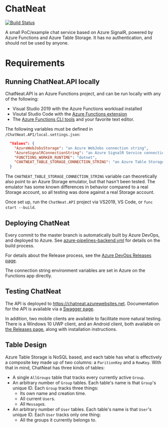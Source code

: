 # ChatNeat

[![Build Status](https://dev.azure.com/mcalistern/ChatNeat/_apis/build/status/ChatNeat%20Backend?branchName=master)](https://dev.azure.com/mcalistern/ChatNeat/_build/latest?definitionId=18&branchName=master)

A small PoC/example chat service based on Azure SignalR, powered by Azure Functions and Azure Table Storage. It has no authentication, and should not be used by anyone.

# Requirements

## Running ChatNeat.API locally

ChatNeat.API is an Azure Functions project, and can be run locally with any of the following:

- Visual Studio 2019 with the Azure Functions workload installed
- Visutal Studio Code with the [Azure Functions extension](https://marketplace.visualstudio.com/items?itemName=ms-azuretools.vscode-azurefunctions)
- The [Azure Functions CLI tools](https://docs.microsoft.com/en-us/azure/azure-functions/functions-run-local#v2) and your favorite text editor.

The following variables must be defined in `/ChatNeat.API/local.settings.json`:

```json
  "Values": {
    "AzureWebJobsStorage": "an Azure WebJobs connection string",
    "AzureSignalRConnectionString": "an Azure SignalR Service connection string",
    "FUNCTIONS_WORKER_RUNTIME": "dotnet",
    "CHATNEAT_TABLE_STORAGE_CONNECTION_STRING": "an Azure Table Storage connection string OR ",
  }
```

The `CHATNEAT_TABLE_STORAGE_CONNECTION_STRING` variable can theoretically also point to an Azure Storage emulator, but that hasn't been tested. The emulator has some known differences in behavior compared to a real Storage account, so all testing was done against a real Storage account.

Once set up, run the `ChatNeat.API` project via VS2019, VS Code, or `func start --build`.

## Deploying ChatNeat

Every commit to the master branch is automatically built by Azure DevOps, and deployed to Azure. See [azure-pipelines-backend.yml](https://github.com/pingzing/ChatNeat/blob/v1/azure-pipelines-backend.yml) for details on the build process.

For details about the Release process, see the [Azure DevOps Releases page](https://dev.azure.com/mcalistern/ChatNeat/_release?_a=releases&view=mine&definitionId=1).

The connection string environment variables are set in Azure on the Functions app directly.

## Testing ChatNeat

The API is deployed to https://chatneat.azurewebsites.net. Documentation for the API is available via a [Swagger page](https://chatneat.azurewebsites.net/api/swagger/ui).

In addition, two mobile clients are available to facilitate more natural testing. There is a Windows 10 UWP client, and an Android client, both available on [the Releases page](https://github.com/pingzing/ChatNeat/releases/tag/v1), along with installation instructions.

## Table Design

Azure Table Storage is NoSQL based, and each table has what is effectively a composite key made up of two columns: a `ParitionKey` and a `RowKey`. With that in mind, ChatNeat has three kinds of tables:

- A single `AllGroups` table that tracks every currently active `Group`.
- An arbitrary number of `Group` tables. Each table's name is that `Group`'s unique ID. Each `Group` tracks three things:
  - Its own name and creation time.
  - All current `User`s.
  - All `Message`s.
- An arbitrary number of `User` tables. Each table's name is that `User`'s unique ID. Each `User` tracks only one thing:
  - All the groups it currently belongs to.
